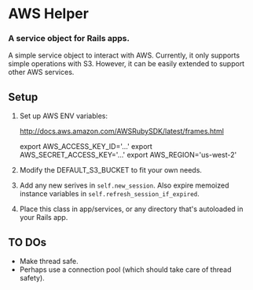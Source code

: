 # AWS Helper
### A service object for Rails apps.

A simple service object to interact with AWS.  Currently, it only supports simple operations with S3.  However, it can be easily extended to support other AWS services.

## Setup
1.  Set up AWS ENV variables:

    <http://docs.aws.amazon.com/AWSRubySDK/latest/frames.html>
    
    export AWS_ACCESS_KEY_ID='...'
    export AWS_SECRET_ACCESS_KEY='...'
    export AWS_REGION='us-west-2'

2.  Modify the DEFAULT_S3_BUCKET to fit your own needs.
3.  Add any new serives in `self.new_session`.  Also expire memoized instance variables in `self.refresh_session_if_expired`.
4.  Place this class in app/services, or any directory that's autoloaded in your Rails app.

## TO DOs
* Make thread safe.
* Perhaps use a connection pool (which should take care of thread safety).
